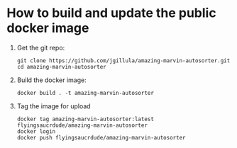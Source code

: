 # How to build and update the public docker image

1. Get the git repo:
   ```
   git clone https://github.com/jgillula/amazing-marvin-autosorter.git
   cd amazing-marvin-autosorter
   ```
2. Build the docker image:
   ```
   docker build . -t amazing-marvin-autosorter
   ```
3. Tag the image for upload
   ```
   docker tag amazing-marvin-autosorter:latest flyingsaucrdude/amazing-marvin-autosorter
   docker login
   docker push flyingsaucrdude/amazing-marvin-autosorter
   ```
